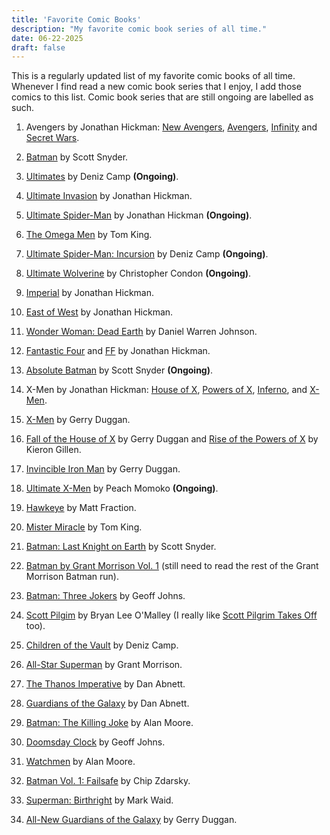 ```yaml
---
title: 'Favorite Comic Books'
description: "My favorite comic book series of all time."
date: 06-22-2025
draft: false
---
```


This is a regularly updated list of my favorite comic books of all time. Whenever I find read a new comic book series that I enjoy, I add those comics to this list. Comic book series that are still ongoing are labelled as such.

1. Avengers by Jonathan Hickman: [New Avengers](https://www.marvel.com/comics/series/16451/new_avengers_2013_2015), [Avengers](https://www.marvel.com/comics/series/16452/avengers_2012_-_2015), [Infinity](https://www.marvel.com/comics/series/17735/infinity_2013) and [Secret Wars](https://www.marvel.com/comics/series/19648/secret_wars_2015_2016).

2. [Batman](https://www.dcuniverseinfinite.com/comics/series/batman-2011-2016/e98b04b0-b3b3-4fda-b735-3c120c7c4f4a) by Scott Snyder.

3. [Ultimates](https://www.marvel.com/comics/series/38865/ultimates_2024_present) by Deniz Camp **(Ongoing)**.

4. [Ultimate Invasion](https://www.marvel.com/comics/series/33281/ultimate_invasion_2023_-_present) by Jonathan Hickman.

5. [Ultimate Spider-Man](https://www.marvel.com/comics/series/38809/ultimate_spider-man_2024_-_present) by Jonathan Hickman **(Ongoing)**.

6. [The Omega Men](https://www.dcuniverseinfinite.com/comics/series/the-omega-men-2015-2016/60b3893d-c9df-47f5-b1ae-ffbca548bf29) by Tom King.

7. [Ultimate Spider-Man: Incursion](https://www.marvel.com/comics/series/43373/ultimate_spiderman_incursion_2025_present) by Deniz Camp **(Ongoing)**.

8. [Ultimate Wolverine](https://www.marvel.com/comics/series/42303/ultimate_wolverine_2025_present) by Christopher Condon **(Ongoing)**.

9. [Imperial](https://www.marvel.com/comics/series/42471/imperial_2025_present) by Jonathan Hickman.
  
10. [East of West](https://imagecomics.com/comics/series/east-of-west) by Jonathan Hickman.

11. [Wonder Woman: Dead Earth](https://www.dc.com/graphic-novels/wonder-woman-dead-earth-2019/wonder-woman-dead-earth) by Daniel Warren Johnson.

12.  [Fantastic Four](https://www.marvel.com/comics/series/421/fantastic_four_1998_2012) and [FF](https://www.marvel.com/comics/series/13440/ff_2011_2012) by Jonathan Hickman.

13.  [Absolute Batman](https://www.dc.com/comics/absolute-batman-2024/absolute-batman-1) by Scott Snyder **(Ongoing)**.

14. X-Men by Jonathan Hickman: [House of X](https://www.marvel.com/comics/series/26338/house_of_x_2019), [Powers of X](https://www.marvel.com/comics/series/26340/powers_of_x_2019), [Inferno](https://www.marvel.com/comics/series/32954/inferno_2021_2022), and [X-Men](https://www.marvel.com/comics/series/27567/xmen_2019_2021).

15. [X-Men](https://www.marvel.com/comics/series/31324/xmen_2021_present) by Gerry Duggan.

16. [Fall of the House of X](https://www.marvel.com/comics/series/38458/fall_of_the_house_of_x_2024_present) by Gerry Duggan and [Rise of the Powers of X](https://www.marvel.com/comics/series/38472/rise_of_the_powers_of_x_2024_present) by Kieron Gillen.

17. [Invincible Iron Man](https://www.marvel.com/comics/series/34717/invincible_iron_man_2022_present) by Gerry Duggan.

18. [Ultimate X-Men](https://www.marvel.com/comics/series/38817/ultimate_xmen_2024_present) by Peach Momoko **(Ongoing)**.

19. [Hawkeye](https://www.marvel.com/comics/series/16309/hawkeye_2012_2015) by Matt Fraction.

20. [Mister Miracle](https://www.dc.com/graphic-novels/mister-miracle-2017/mister-miracle) by Tom King.

21. [Batman: Last Knight on Earth](https://www.dc.com/graphic-novels/batman-last-knight-on-earth-2019/batman-last-knight-on-earth) by Scott Snyder.

22. [Batman by Grant Morrison Vol. 1](https://www.dc.com/graphic-novels/batman-by-grant-morrison-omnibus-2018/batman-by-grant-morrison-omnibus-vol-1) (still need to read the rest of the Grant Morrison Batman run).

23. [Batman: Three Jokers](https://www.dc.com/graphic-novels/batman-three-jokers) by Geoff Johns.

24. [Scott Pilgim](https://oni-press.myshopify.com/collections/scott-pilgrim) by Bryan Lee O'Malley (I really like [Scott Pilgrim Takes Off](https://www.netflix.com/title/81153115) too).

25. [Children of the Vault](https://www.marvel.com/comics/series/36896/children_of_the_vault_2023_present) by Deniz Camp.

26. [All-Star Superman](https://www.dc.com/graphic-novels/all-star-superman-2005/all-star-superman) by Grant Morrison.

27. [The Thanos Imperative](https://www.marvel.com/comics/series/9950/the_thanos_imperative_2010) by Dan Abnett.

28. [Guardians of the Galaxy](https://www.marvel.com/comics/series/4885/guardians_of_the_galaxy_2008_2010) by Dan Abnett.

29. [Batman: The Killing Joke](https://www.dc.com/graphic-novels/batman-the-killing-joke-the-deluxe-edition) by Alan Moore.

30. [Doomsday Clock](https://www.dcuniverseinfinite.com/collections/story-doomsday-clock) by Geoff Johns. 

31. [Watchmen](https://www.dc.com/graphic-novels/watchmen-1986/watchmen) by Alan Moore.

32. [Batman Vol. 1: Failsafe](https://www.dc.com/graphic-novels/batman-2016/batman-vol-1-failsafe) by Chip Zdarsky.

33. [Superman: Birthright](https://www.dc.com/graphic-novels/superman-birthright-the-deluxe-edition) by Mark Waid.

34. [All-New Guardians of the Galaxy](https://www.marvel.com/comics/series/23058/allnew_guardians_of_the_galaxy_2017) by Gerry Duggan.
